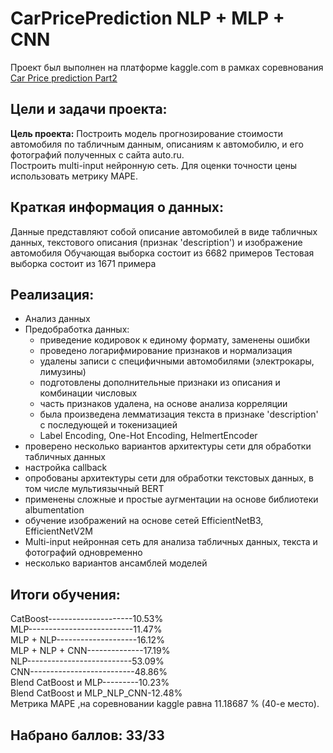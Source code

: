 # CarPricePrediction  NLP + MLP + CNN

Проект был выполнен на платформе kaggle.com в рамках соревнования [ Car Price prediction Part2](https://www.kaggle.com/c/sf-dst-car-price-prediction-part2)

## Цeли и задачи проекта:
**Цель проекта:** 
Построить модель прогнозирование стоимости автомобиля по табличным данным, описаниям к автомобилю, и его фотографий  полученныx с сайта auto.ru.   
Построить multi-input нейронную сеть.
Для оценки точности цены использовать метрику MAPE. 

## Краткая информация о данных:
Данные представляют собой описание автомобилей в виде табличных данных, текстового описания (признак 'description') и изображение автомобиля
Обучающая выборка состоит из 6682 примеров
Тестовая выборка состоит из 1671 примера

## Реализация:

- Анализ данных
- Предобработка данных:
  - приведение кодировок к единому формату, заменены ошибки
  - проведено логарифмирование признаков и нормализация
  - удалены записи с специфичными автомобилями (электрокары, лимузины)
  - подготовлены дополнительные признаки из описания и комбинации числовых
  - часть признаков удалена, на основе анализа корреляции
  - была произведена лемматизация текста в признаке 'description' с последующей и токенизацией
  - Label Encoding, One-Hot Encoding, HelmertEncoder
- проверено несколько вариантов архитектуры сети для обработки табличных данных
- настройка callback
- опробованы архитектуры сети для обработки текстовых данных, в том числе мультиязычный BERT
- применены сложные и простые аугментации на основе библиотеки albumentation
- обучение изображений на основе сетей EfficientNetB3, EfficientNetV2M
- Multi-input нейронная сеть для анализа табличных данных, текста и фотографий одновременно
- несколько вариантов ансамблей моделей

## Итоги обучения:

CatBoost---------------------10.53%  
MLP--------------------------11.47%  
MLP + NLP--------------------16.12%  
MLP + NLP + CNN--------------17.19%  
NLP--------------------------53.09%  
CNN--------------------------48.86%  
Blend CatBoost и MLP---------10.23%  
Blend CatBoost и MLP_NLP_CNN-12.48%  
Метрика MAPE ,на соревновании kaggle равна 11.18687 % (40-е место).

## Набрано баллов: 33/33



